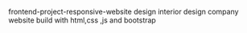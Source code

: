 frontend-project-responsive-website design
interior design company website build with html,css ,js and bootstrap  
